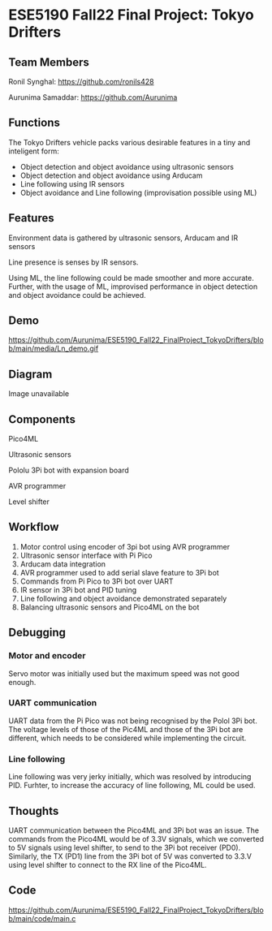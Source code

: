 # ESE5190 Fall22 Final Project: Tokyo Drifters

## Team Members
Ronil Synghal: https://github.com/ronils428

Aurunima Samaddar: https://github.com/Aurunima

## Functions
The Tokyo Drifters vehicle packs various desirable features in a tiny and inteligent form:
- Object detection and object avoidance using ultrasonic sensors
- Object detection and object avoidance using Arducam
- Line following using IR sensors
- Object avoidance and Line following (improvisation possible using ML)

## Features
Environment data is gathered by ultrasonic sensors, Arducam and IR sensors

Line presence is senses by IR sensors.

Using ML, the line following could be made smoother and more accurate.
Further, with the usage of ML, improvised performance in object detection and object avoidance could be achieved.


## Demo

https://github.com/Aurunima/ESE5190_Fall22_FinalProject_TokyoDrifters/blob/main/media/Ln_demo.gif

## Diagram
Image unavailable


## Components

Pico4ML

Ultrasonic sensors

Pololu 3Pi bot with expansion board

AVR programmer

Level shifter


## Workflow
1. Motor control using encoder of 3pi bot using AVR programmer
2. Ultrasonic sensor interface with Pi Pico
3. Arducam data integration
4. AVR programmer used to add serial slave feature to 3Pi bot
5. Commands from Pi Pico to 3Pi bot over UART
6. IR sensor in 3Pi bot and PID tuning
7. Line following and object avoidance demonstrated separately
8. Balancing ultrasonic sensors and Pico4ML on the bot

## Debugging
### Motor and encoder
Servo motor was initially used but the maximum speed was not good enough.

### UART communication
UART data from the Pi Pico was not being recognised by the Polol 3Pi bot. The voltage levels of those of the Pic4ML and those of the 3Pi bot are different, which needs to be considered while implementing the circuit.

### Line following
Line following was very jerky initially, which was resolved by introducing PID.
Furhter, to increase the accuracy of line following, ML could be used.

## Thoughts
UART communication between the Pico4ML and 3Pi bot was an issue. The commands from the Pico4ML would be of 3.3V signals, which we converted to 5V signals using level shifter, to send to the 3Pi bot receiver (PD0). Similarly, the TX (PD1) line from the 3Pi bot of 5V was converted to 3.3.V using level shifter to connect to the RX line of the Pico4ML.

## Code
https://github.com/Aurunima/ESE5190_Fall22_FinalProject_TokyoDrifters/blob/main/code/main.c
